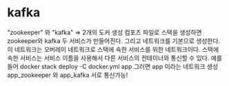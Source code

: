 # kafka

"zookeeper" 와 "kafka" => 2개의 도커 생성
컴포즈 파일로 스택을 생성하면 zookeeper와 kafka 두 서비스가 만들어진다. 
그리고 네트워크를 기본으로 생성한다. 이 네트워크는 오버레이 네트워크로 스택에 속한 서비스를 위한 네트워크이다. 
스택에 속한 서비스는 서비스 이름을 사용해서 다른 서비스의 컨테이너와 통신할 수 있다.
예를 들어 
docker stack deploy -C docker.yml app
그러면 app 이라는 네트워크 생성
app_zookeeper 와 app_kafka 서로 통신가능!

